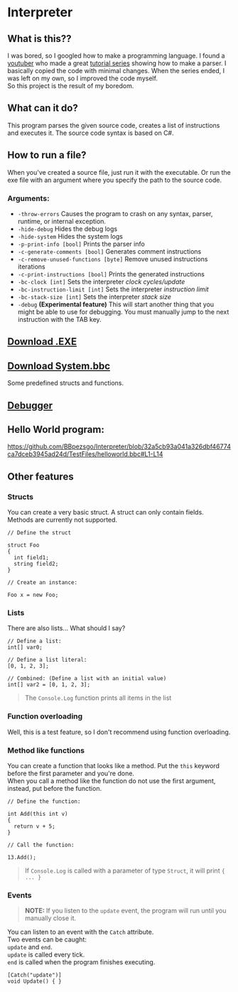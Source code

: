# Interpreter

## What is this??
I was bored, so I googled how to make a programming language. I found a [youtuber](https://www.youtube.com/c/uliwitness) who made a great
[tutorial series](https://www.youtube.com/watch?v=2DTNDrdqGlo&list=PLZjGMBjt_VVAMW53XnMtNfAQowZwMviBF)
showing how to make a parser. I basically copied the code with minimal changes. When the series ended, I was left on my own, so I improved the code myself.<br>
So this project is the result of my boredom.

## What can it do?
This program parses the given source code, creates a list of instructions and executes it. The source code syntax is based on C#.

## How to run a file?
When you've created a source file, just run it with the executable. Or run the exe file with an argument where you specify the path to the source code.<br>
### Arguments:
- `-throw-errors` Causes the program to crash on any syntax, parser, runtime, or internal exception.
- `-hide-debug` Hides the debug logs
- `-hide-system` Hides the system logs
- `-p-print-info [bool]` Prints the parser info
- `-c-generate-comments [bool]` Generates comment instructions
- `-c-remove-unused-functions [byte]` Remove unused instructions iterations
- `-c-print-instructions [bool]` Prints the generated instructions
- `-bc-clock [int]` Sets the interpreter *clock cycles/update*
- `-bc-instruction-limit [int]` Sets the interpreter *instruction limit*
- `-bc-stack-size [int]` Sets the interpreter *stack size*
- `-debug` <b>(Experimental feature)</b> This will start another thing that you might be able to use for debugging. You must manually jump to the next instruction with the TAB key.

## [Download .EXE](https://onedrive.live.com/download?cid=6AEB0DA011C539BF&resid=6AEB0DA011C539BF%2153979&authkey=AB-_RBd-SC-FnC8)

## [Download System.bbc](https://raw.githubusercontent.com/BBpezsgo/Interpreter/master/TestFiles/System.bbc)
Some predefined structs and functions.

## [Debugger](https://github.com/BBpezsgo/InterpreterDebugger)

## Hello World program:
https://github.com/BBpezsgo/Interpreter/blob/32a5cb93a041a326dbf46774ca7dceb3945ad24d/TestFiles/helloworld.bbc#L1-L14

## Other features
### Structs
You can create a very basic struct.
A struct can only contain fields.<br>
Methods are currently not supported.
```
// Define the struct

struct Foo
{
  int field1;
  string field2;
}

// Create an instance:

Foo x = new Foo;
```
### Lists
There are also lists... What should I say?
```
// Define a list:
int[] var0;

// Define a list literal:
[0, 1, 2, 3];

// Combined: (Define a list with an initial value)
int[] var2 = [0, 1, 2, 3];
```
> The `Console.Log` function prints all items in the list
### Function overloading
Well, this is a test feature, so I don't recommend using function overloading.
### Method like functions
You can create a function that looks like a method.
Put the `this` keyword before the first parameter and you're done.<br>
When you call a method like the function
do not use the first argument,
instead, put before the function.
```
// Define the function:

int Add(this int v)
{
  return v + 5;
}

// Call the function:

13.Add();
```
> If `Console.Log` is called with a parameter of type `Struct`, it will print `{ ... }`
### Events

> **NOTE:**
> If you listen to the `update` event, the program will run until you manually close it.

You can listen to an event with the `Catch` attribute.<br>
Two events can be caught:<br>
`update` and `end`.<br>
`update` is called every tick.<br>
`end` is called when the program finishes executing.
```
[Catch("update")]
void Update() { }
```